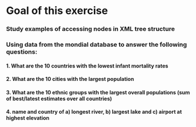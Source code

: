 # Goal of this exercise
### Study examples of accessing nodes in XML tree structure
### Using data from the mondial database to answer the following questions:
#### 1. What are the 10 countries with the lowest infant mortality rates
#### 2. What are the 10 cities with the largest population
#### 3. What are the 10 ethnic groups with the largest overall populations (sum of best/latest estimates over all countries)
#### 4. name and country of a) longest river, b) largest lake and c) airport at highest elevation
